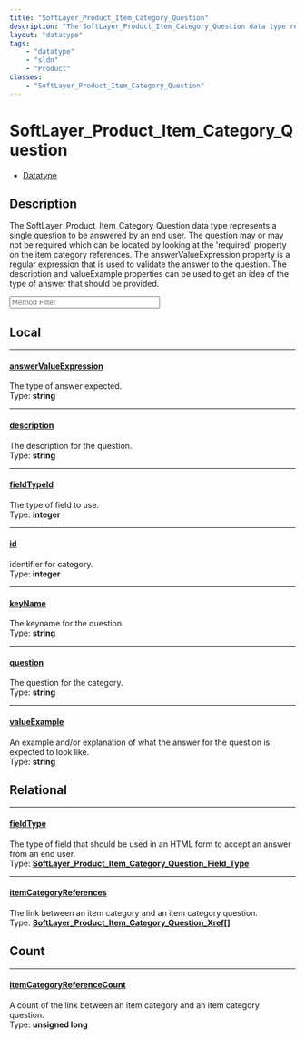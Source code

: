 ```yaml
---
title: "SoftLayer_Product_Item_Category_Question"
description: "The SoftLayer_Product_Item_Category_Question data type represents a single question to be answered by an end user.  The... "
layout: "datatype"
tags:
    - "datatype"
    - "sldn"
    - "Product"
classes:
    - "SoftLayer_Product_Item_Category_Question"
---
```


# SoftLayer_Product_Item_Category_Question
<div id='service-datatype'>
    <ul id='sldn-reference-tabs'>
        <li id='datatype'> <a href='/reference/datatypes/SoftLayer_Product_Item_Category_Question' >Datatype</a></li>
    </ul>
</div>

## Description 
The SoftLayer_Product_Item_Category_Question data type represents a single question to be answered by an end user.  The question may or may not be required which can be located by looking at the 'required' property on the item category references.  The answerValueExpression property is a regular expression that is used to validate the answer to the question.  The description and valueExample properties can be used to get an idea of the type of answer that should be provided. 





<!-- Service Filer BEGIN -->
<div class="view-filters">
        <div class="clearfix">
            <div class="search-input-box">
                <input placeholder="Method Filter" onkeyup="titleSearch(inputId='prop-input', divId='properties', elementClass='prop-row')" 
                    type="text" id="prop-input" value="" size="30" maxlength="128" class="form-text">
            </div>
        </div>
</div>
<!-- Service Filer END -->

<div id="properties" class="content">
<div id="localProperties" class="prop-content" >

## Local
-----
[answerValueExpression]: #answervalueexpression
#### [answerValueExpression]
The type of answer expected.  
<span class="type-label">Type: </span>**string**

-----
[description]: #description
#### [description]
The description for the question.  
<span class="type-label">Type: </span>**string**

-----
[fieldTypeId]: #fieldtypeid
#### [fieldTypeId]
The type of field to use.  
<span class="type-label">Type: </span>**integer**

-----
[id]: #id
#### [id]
identifier for category.  
<span class="type-label">Type: </span>**integer**

-----
[keyName]: #keyname
#### [keyName]
The keyname for the question.  
<span class="type-label">Type: </span>**string**

-----
[question]: #question
#### [question]
The question for the category.  
<span class="type-label">Type: </span>**string**

-----
[valueExample]: #valueexample
#### [valueExample]
An example and/or explanation of what the answer for the question is expected to look like.  
<span class="type-label">Type: </span>**string**

</div>
<!-- LOCAL PROPERTY END -->

<div id="relationalProperties"  class="prop-content" >

## Relational
-----
[fieldType]: #fieldtype
#### [fieldType]
The type of field that should be used in an HTML form to accept an answer from an end user.  
<span class="type-label">Type: </span>**<a href='/reference/datatypes/SoftLayer_Product_Item_Category_Question_Field_Type'>SoftLayer_Product_Item_Category_Question_Field_Type </a>**

-----
[itemCategoryReferences]: #itemcategoryreferences
#### [itemCategoryReferences]
The link between an item category and an item category question.  
<span class="type-label">Type: </span>**<a href='/reference/datatypes/SoftLayer_Product_Item_Category_Question_Xref'>SoftLayer_Product_Item_Category_Question_Xref[] </a>**


## Count

-----
[itemCategoryReferenceCount]: #itemcategoryreferencecount
#### [itemCategoryReferenceCount]
A count of the link between an item category and an item category question.   
<span class="type-label">Type: </span>**unsigned long**

</div>


